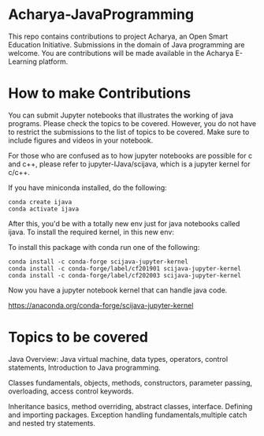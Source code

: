 # Acharya-JavaProgramming

This repo contains contributions to project Acharya, an Open Smart Education Initiative. Submissions in the domain of Java programming  are welcome.  You are contributions will be made available in the Acharya E-Learning platform.



# How to make Contributions

You can submit Jupyter notebooks that illustrates the working of java programs. Please check the topics to be covered. However, you do not have to restrict the submissions to the list of topics to be covered. Make sure to include figures and videos in your notebook.

For those who are confused as to how jupyter notebooks are possible for c and c++, please refer to jupyter-IJava/scijava, which is a jupyter kernel for c/c++.

If you have miniconda installed, do the following:
```
conda create ijava
conda activate ijava
```

After this, you'd be with a totally new env just for java notebooks called ijava. To install the required kernel, in this new env:

To install this package with conda run one of the following:
```
conda install -c conda-forge scijava-jupyter-kernel
conda install -c conda-forge/label/cf201901 scijava-jupyter-kernel
conda install -c conda-forge/label/cf202003 scijava-jupyter-kernel
```

Now you have a jupyter notebook kernel that can handle java code.

https://anaconda.org/conda-forge/scijava-jupyter-kernel



# Topics to be covered

Java Overview: 
Java virtual machine, data types, operators, control statements, Introduction to Java programming.

Classes fundamentals, objects, methods, constructors, parameter passing, overloading, access control keywords.

Inheritance basics, method overriding, abstract classes, interface. Defining and importing packages. Exception handling fundamentals,multiple catch and nested try statements.

